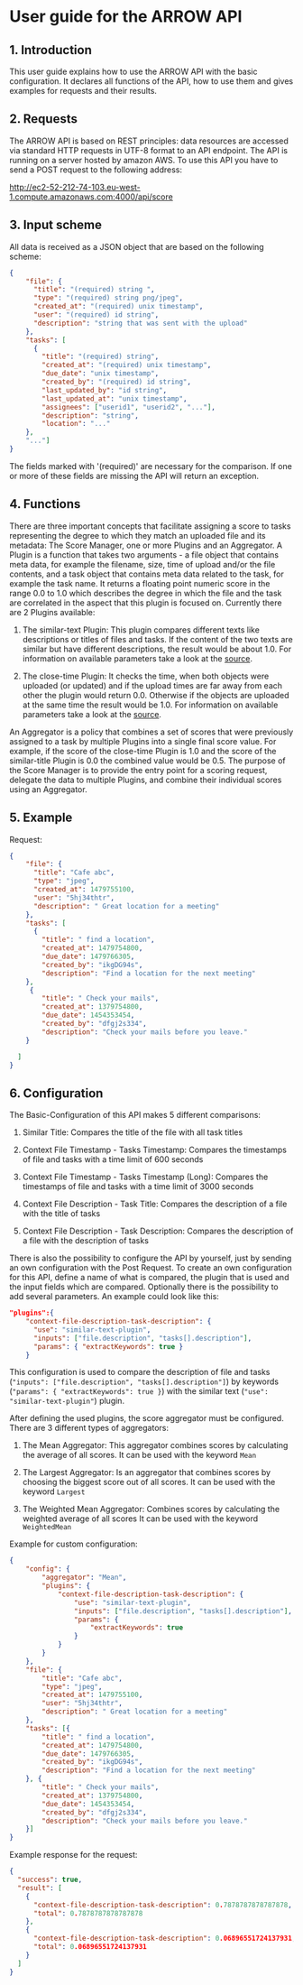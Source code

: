 # User guide for the ARROW API


## 1. Introduction

This user guide explains how to use the ARROW API with the basic configuration. It declares all functions of the API, how to use them and gives examples for requests and their results.

## 2. Requests

The ARROW API is based on REST principles: data resources are accessed via standard HTTP requests in UTF-8 format to an API endpoint. The API is running on a server hosted by amazon AWS. To use this API you have to send a POST request to the following address:

http://ec2-52-212-74-103.eu-west-1.compute.amazonaws.com:4000/api/score

## 3.	Input scheme

All data is received as a JSON object that are based on the following scheme:

```json
{
    "file": {
      "title": "(required) string ",
      "type": "(required) string png/jpeg",
      "created_at": "(required) unix timestamp",
      "user": "(required) id string",
      "description": "string that was sent with the upload"
    },
    "tasks": [
      {
        "title": "(required) string",
        "created_at": "(required) unix timestamp",
        "due_date": "unix timestamp",
        "created_by": "(required) id string",
        "last_updated_by": "id string",
        "last_updated_at": "unix timestamp",
        "assignees": ["userid1", "userid2", "..."],
        "description": "string",
        "location": "..."
    },
    "..."]
}
```

The fields marked with '(required)' are necessary for the comparison. If one or more of these fields are missing the API will return an exception.

## 4. Functions

There are three important concepts that facilitate assigning a score to tasks representing the degree to which they match an uploaded file and its metadata: The Score Manager, one or more Plugins and an Aggregator.
A Plugin is a function that takes two arguments - a file object that contains meta data, for example the filename, size, time of upload and/or the file contents, and a task object that contains meta data related to the task, for example the task name. It returns a floating point numeric score in the range 0.0 to 1.0 which describes the degree in which the file and the task are correlated in the aspect that this plugin is focused on. Currently there are 2 Plugins available:

1. The similar-text Plugin:
This plugin compares different texts like descriptions or titles of files and tasks. If the content of the two texts are similar but have different descriptions, the result would be about 1.0. For information on available parameters take a look at the [source](https://github.com/amos-ws16/amos-ws16-arrowjs/blob/dev/lib/plugins/similar-text-plugin.js).


2. The close-time Plugin:
It checks the time, when both objects were uploaded (or updated) and if the upload times are far away from each other the plugin would return 0.0. Otherwise if the objects are uploaded at the same time the result would be 1.0. For information on available parameters take a look at the [source](https://github.com/amos-ws16/amos-ws16-arrowjs/blob/master/lib/plugins/close-time-plugin.js).



An Aggregator is a policy that combines a set of scores that were previously assigned to a task by multiple Plugins into a single final score value. For example, if the score of the close-time Plugin is 1.0 and the score of the similar-title Plugin is 0.0 the combined value would be 0.5.
 The purpose of the Score Manager is to provide the entry point for a scoring request, delegate the data to multiple Plugins, and combine their individual scores using an Aggregator.

## 5. Example

Request:
```json
{
    "file": {
      "title": "Cafe abc",
      "type": "jpeg",
      "created_at": 1479755100,
      "user": "5hj34thtr",
      "description": " Great location for a meeting"
    },
    "tasks": [
      {
        "title": " find a location",
        "created_at": 1479754800,
        "due_date": 1479766305,
        "created_by": "ikgDG94s",
        "description": "Find a location for the next meeting"
    },
     {
        "title": " Check your mails",
        "created_at": 1379754800,
        "due_date": 1454353454,
        "created_by": "dfgj2s334",
        "description": "Check your mails before you leave."
    }

  ]
}
```

## 6. Configuration

The Basic-Configuration of this API makes 5 different comparisons:

1. Similar Title:
Compares the title of the file with all task titles

2. Context File Timestamp - Tasks Timestamp:
Compares the timestamps of file and tasks with a time limit of 600 seconds

3. Context File Timestamp - Tasks Timestamp (Long):
Compares the timestamps of file and tasks with a time limit of 3000 seconds

4. Context File Description - Task Title:
Compares the description of a file with the title of tasks

5. Context File Description - Task Description:
Compares the description of a file with the description of tasks

There is also the possibility to configure the API by yourself, just by sending an own configuration with the Post Request. To create an own configuration for this API, define a name of what is compared, the plugin that is used and the input fields which are compared. Optionally there is the possibility to add several parameters. An example could look like this:

```json
"plugins":{
    "context-file-description-task-description": {
      "use": "similar-text-plugin",
      "inputs": ["file.description", "tasks[].description"],
      "params": { "extractKeywords": true }
    }
```

This configuration is used to compare the description of file and tasks (`"inputs": ["file.description", "tasks[].description"]`) by keywords (`"params": { "extractKeywords": true }`) with the similar text (`"use": "similar-text-plugin"`) plugin.

After defining the used plugins, the score aggregator must be configured. There are 3 different types of aggregators:

1. The Mean Aggregator:
This aggregator combines scores by calculating the average of all scores.
It can be used with the keyword `Mean`

2. The Largest Aggregator:
Is an aggregator that combines scores by choosing the biggest score out of all scores. It can be used with the keyword `Largest`

3. The Weighted Mean Aggregator:
Combines scores by calculating the weighted average of all scores
It can be used with the keyword `WeightedMean`

Example for custom configuration:
```json
{
    "config": {
        "aggregator": "Mean",
        "plugins": {
            "context-file-description-task-description": {
                "use": "similar-text-plugin",
                "inputs": ["file.description", "tasks[].description"],
                "params": {
                    "extractKeywords": true
                }
            }
        }
    },
    "file": {
        "title": "Cafe abc",
        "type": "jpeg",
        "created_at": 1479755100,
        "user": "5hj34thtr",
        "description": " Great location for a meeting"
    },
    "tasks": [{
        "title": " find a location",
        "created_at": 1479754800,
        "due_date": 1479766305,
        "created_by": "ikgDG94s",
        "description": "Find a location for the next meeting"
    }, {
        "title": " Check your mails",
        "created_at": 1379754800,
        "due_date": 1454353454,
        "created_by": "dfgj2s334",
        "description": "Check your mails before you leave."
    }]
}
```

Example response for the request:
```json
{
  "success": true,
  "result": [
    {
      "context-file-description-task-description": 0.7878787878787878,
      "total": 0.7878787878787878
    },
    {
      "context-file-description-task-description": 0.06896551724137931,
      "total": 0.06896551724137931
    }
  ]
}
```
